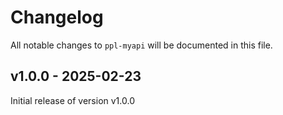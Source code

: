 # Changelog

All notable changes to `ppl-myapi` will be documented in this file.

## v1.0.0 - 2025-02-23

Initial release of version v1.0.0
